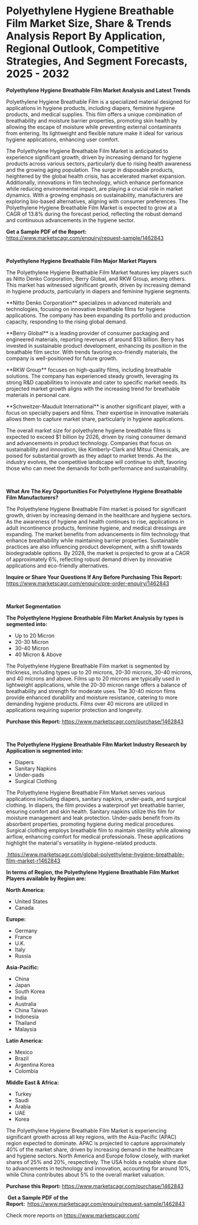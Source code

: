 <p><h1>Polyethylene Hygiene Breathable Film Market Size, Share & Trends Analysis Report By Application, Regional Outlook, Competitive Strategies, And Segment Forecasts, 2025 - 2032</h1></p><p><strong>Polyethylene Hygiene Breathable Film Market Analysis and Latest Trends</strong></p>
<p><p>Polyethylene Hygiene Breathable Film is a specialized material designed for applications in hygiene products, including diapers, feminine hygiene products, and medical supplies. This film offers a unique combination of breathability and moisture barrier properties, promoting skin health by allowing the escape of moisture while preventing external contaminants from entering. Its lightweight and flexible nature make it ideal for various hygiene applications, enhancing user comfort.</p><p>The Polyethylene Hygiene Breathable Film Market is anticipated to experience significant growth, driven by increasing demand for hygiene products across various sectors, particularly due to rising health awareness and the growing aging population. The surge in disposable products, heightened by the global health crisis, has accelerated market expansion. Additionally, innovations in film technology, which enhance performance while reducing environmental impact, are playing a crucial role in market dynamics. With a growing emphasis on sustainability, manufacturers are exploring bio-based alternatives, aligning with consumer preferences. The Polyethylene Hygiene Breathable Film Market is expected to grow at a CAGR of 13.8% during the forecast period, reflecting the robust demand and continuous advancements in the hygiene sector.</p></p>
<p><strong>Get a Sample PDF of the Report:&nbsp;</strong> <a href="https://www.marketscagr.com/enquiry/request-sample/1462843?utm_campaign=2208&utm_medium=2&utm_source=Github&utm_content=ia&utm_term=03022025&utm_id=polyethylene-hygiene-breathable-film">https://www.marketscagr.com/enquiry/request-sample/1462843</a></p>
<p>&nbsp;</p>
<p><strong>Polyethylene Hygiene Breathable Film Major Market Players</strong></p>
<p><p>The Polyethylene Hygiene Breathable Film Market features key players such as Nitto Denko Corporation, Berry Global, and RKW Group, among others. This market has witnessed significant growth, driven by increasing demand in hygiene products, particularly in diapers and feminine hygiene segments.</p><p>**Nitto Denko Corporation** specializes in advanced materials and technologies, focusing on innovative breathable films for hygiene applications. The company has been expanding its portfolio and production capacity, responding to the rising global demand.</p><p>**Berry Global** is a leading provider of consumer packaging and engineered materials, reporting revenues of around $13 billion. Berry has invested in sustainable product development, enhancing its position in the breathable film sector. With trends favoring eco-friendly materials, the company is well-positioned for future growth.</p><p>**RKW Group** focuses on high-quality films, including breathable solutions. The company has experienced steady growth, leveraging its strong R&D capabilities to innovate and cater to specific market needs. Its projected market growth aligns with the increasing trend for breathable materials in personal care.</p><p>**Schweitzer-Mauduit International** is another significant player, with a focus on specialty papers and films. Their expertise in innovative materials allows them to capture market share, particularly in hygiene applications.</p><p>The overall market size for polyethylene hygiene breathable films is expected to exceed $1 billion by 2026, driven by rising consumer demand and advancements in product technology. Companies that focus on sustainability and innovation, like Kimberly-Clark and Mitsui Chemicals, are poised for substantial growth as they adapt to market trends. As the industry evolves, the competitive landscape will continue to shift, favoring those who can meet the demands for both performance and sustainability.</p></p>
<p>&nbsp;</p>
<p><strong>What Are The Key Opportunities For Polyethylene Hygiene Breathable Film Manufacturers?</strong></p>
<p><p>The Polyethylene Hygiene Breathable Film market is poised for significant growth, driven by increasing demand in the healthcare and hygiene sectors. As the awareness of hygiene and health continues to rise, applications in adult incontinence products, feminine hygiene, and medical dressings are expanding. The market benefits from advancements in film technology that enhance breathability while maintaining barrier properties. Sustainable practices are also influencing product development, with a shift towards biodegradable options. By 2028, the market is projected to grow at a CAGR of approximately 6%, reflecting robust demand driven by innovative applications and eco-friendly alternatives.</p></p>
<p><strong>Inquire or Share Your Questions If Any Before Purchasing This Report:</strong> <a href="https://www.marketscagr.com/enquiry/pre-order-enquiry/1462843?utm_campaign=2208&utm_medium=2&utm_source=Github&utm_content=ia&utm_term=03022025&utm_id=polyethylene-hygiene-breathable-film">https://www.marketscagr.com/enquiry/pre-order-enquiry/1462843</a></p>
<p>&nbsp;</p>
<p><strong>Market Segmentation</strong></p>
<p><strong>The Polyethylene Hygiene Breathable Film Market Analysis by types is segmented into:</strong></p>
<p><ul><li>Up to 20 Micron</li><li>20-30 Micron</li><li>30-40 Micron</li><li>40 Micron & Above</li></ul></p>
<p><p>The Polyethylene Hygiene Breathable Film market is segmented by thickness, including types up to 20 microns, 20-30 microns, 30-40 microns, and 40 microns and above. Films up to 20 microns are typically used in lightweight applications, while the 20-30 micron range offers a balance of breathability and strength for moderate uses. The 30-40 micron films provide enhanced durability and moisture resistance, catering to more demanding hygiene products. Films over 40 microns are utilized in applications requiring superior protection and longevity.</p></p>
<p><strong>Purchase this Report:&nbsp;</strong><a href="https://www.marketscagr.com/purchase/1462843?utm_campaign=2208&utm_medium=2&utm_source=Github&utm_content=ia&utm_term=03022025&utm_id=polyethylene-hygiene-breathable-film">https://www.marketscagr.com/purchase/1462843</a></p>
<p>&nbsp;</p>
<p><strong>The Polyethylene Hygiene Breathable Film Market Industry Research by Application is segmented into:</strong></p>
<p><ul><li>Diapers</li><li>Sanitary Napkins</li><li>Under-pads</li><li>Surgical Clothing</li></ul></p>
<p><p>The Polyethylene Hygiene Breathable Film Market serves various applications including diapers, sanitary napkins, under-pads, and surgical clothing. In diapers, the film provides a waterproof yet breathable barrier, ensuring comfort and skin health. Sanitary napkins utilize this film for moisture management and leak protection. Under-pads benefit from its absorbent properties, promoting hygiene during medical procedures. Surgical clothing employs breathable film to maintain sterility while allowing airflow, enhancing comfort for medical professionals. These applications highlight the material's versatility in hygiene-related products.</p></p>
<p><a href="https://www.marketscagr.com/global-polyethylene-hygiene-breathable-film-market-r1462843?utm_campaign=2208&utm_medium=2&utm_source=Github&utm_content=ia&utm_term=03022025&utm_id=polyethylene-hygiene-breathable-film">&nbsp;https://www.marketscagr.com/global-polyethylene-hygiene-breathable-film-market-r1462843</a></p>
<p><strong>In terms of Region, the Polyethylene Hygiene Breathable Film Market Players available by Region are:</strong></p>
<p>
    <p> <strong> North America: </strong>
        <ul>
            <li>United States</li>
            <li>Canada</li>
        </ul>
        </p> 
    <p> <strong> Europe: </strong>
        <ul>
            <li>Germany</li>
            <li>France</li>
            <li>U.K.</li>
            <li>Italy</li>
            <li>Russia</li>
        </ul>
        </p> 
    <p> <strong> Asia-Pacific: </strong>
        <ul>
            <li>China</li>
            <li>Japan</li>
            <li>South Korea</li>
            <li>India</li>
            <li>Australia</li>
            <li>China Taiwan</li>
            <li>Indonesia</li>
            <li>Thailand</li>
            <li>Malaysia</li>
        </ul>
        </p> 
    <p> <strong> Latin America: </strong>
        <ul>
            <li>Mexico</li>
            <li>Brazil</li>
            <li>Argentina Korea</li>
            <li>Colombia</li>
        </ul>
        </p> 
    <p> <strong> Middle East & Africa: </strong>
        <ul>
            <li>Turkey</li>
            <li>Saudi</li>
            <li>Arabia</li>
            <li>UAE</li>
            <li>Korea</li>
        </ul>
    </p>
    </p>
<p><p>The Polyethylene Hygiene Breathable Film Market is experiencing significant growth across all key regions, with the Asia-Pacific (APAC) region expected to dominate. APAC is projected to capture approximately 40% of the market share, driven by increasing demand in the healthcare and hygiene sectors. North America and Europe follow closely, with market shares of 25% and 20%, respectively. The USA holds a notable share due to advancements in technology and innovation, accounting for around 10%, while China contributes about 5% to the overall market valuation.</p></p>
<p><strong>Purchase this Report: </strong><a href="https://www.marketscagr.com/purchase/1462843?utm_campaign=2208&utm_medium=2&utm_source=Github&utm_content=ia&utm_term=03022025&utm_id=polyethylene-hygiene-breathable-film">https://www.marketscagr.com/purchase/1462843</a></p>
<p>&nbsp;<strong>Get a Sample PDF of the Report:&nbsp;&nbsp;</strong><a href="https://www.marketscagr.com/enquiry/request-sample/1462843?utm_campaign=2208&utm_medium=2&utm_source=Github&utm_content=ia&utm_term=03022025&utm_id=polyethylene-hygiene-breathable-film">https://www.marketscagr.com/enquiry/request-sample/1462843</a></p>
<p><strong></strong></p>
<p>Check more reports on <a href="https://www.marketscagr.com/?utm_campaign=2208&utm_medium=2&utm_source=Github&utm_content=ia&utm_term=03022025&utm_id=polyethylene-hygiene-breathable-film">https://www.marketscagr.com/</a></p>